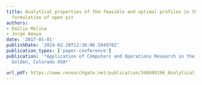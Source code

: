```yaml
---
title: Analytical properties of the feasible and optimal profiles in the binary programming
  formulation of open pit
authors:
- Emilio Molina
- Jorge Amaya
date: '2017-01-01'
publishDate: '2024-02-20T12:36:06.594970Z'
publication_types: ['paper-conference']
publication: '*Application of Computers and Operations Research in the Mineral Industry.
  Golden, Colorado USA*'

url_pdf: https://www.researchgate.net/publication/346680196_Analytical_Properties_of_the_Feasible_and_Optimal_Profiles_in_the_Binary_Programming_Formulation_of_Open_Pit
---
```

